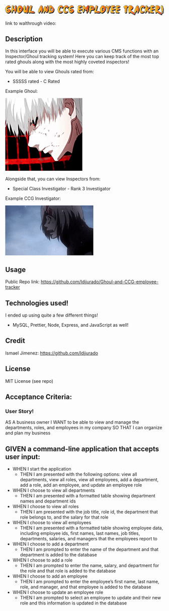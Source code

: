 ![GHOUL AND CCG EMPLOYEE TRACKER](./assets/logoforreadme.png)

link to walthrough video: 

## Description
In this interface you will be able to execute various CMS functions with an Inspector/Ghoul tracking system!
Here you can keep track of the most top rated ghouls along with the most highly coveted inspectors!

You will be able to view Ghouls rated from:
- SSSSS rated - C Rated

Example Ghoul:

![GHOUL Example](./assets/kanekigif.gif)

Alongside that, you can view Inspectors from:
- Special Class Investigator - Rank 3 Investigator


Example CCG Investigator:

![CCG Investigator!](./assets/juuzou.gif)


## Usage

Public Repo link: https://github.com/Idjjurado/Ghoul-and-CCG-employee-tracker


## Technologies used!

I ended up using quite a few different things!

- MySQL, Prettier, Node, Express, and JavaScript as well!

## Credit

Ismael Jimenez: https://github.com/Idjjurado

## License

MIT License (see repo)

## Acceptance Criteria:

### User Story!

AS A business owner
I WANT to be able to view and manage the departments, roles, and employees in my company
SO THAT I can organize and plan my business

## GIVEN a command-line application that accepts user input:
- WHEN I start the application
  - THEN I am presented with the following options: view all departments, view all roles, view all employees, add a department, add a role, add an employee, and update an employee role
- WHEN I choose to view all departments
  - THEN I am presented with a formatted table showing department names and department ids
- WHEN I choose to view all roles
  - THEN I am presented with the job title, role id, the department that role belongs to, and the salary for that role
- WHEN I choose to view all employees
  - THEN I am presented with a formatted table showing employee data, including employee ids, first names, last names, job titles, departments, salaries, and managers that the employees report to
- WHEN I choose to add a department
  - THEN I am prompted to enter the name of the department and that department is added to the database
- WHEN I choose to add a role
  - THEN I am prompted to enter the name, salary, and department for the role and that role is added to the database
- WHEN I choose to add an employee
  - THEN I am prompted to enter the employee’s first name, last name, role, and manager, and that employee is added to the database
- WHEN I choose to update an employee role
  - THEN I am prompted to select an employee to update and their new role and this information is updated in the database
